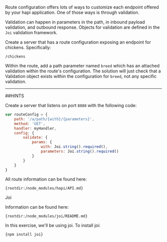 Route configuration offers lots of ways to customize each endpoint offered by your hapi application.
One of those ways is through validation.

Validation can happen in parameters in the path, in inbound payload validation, and outbound response.
Objects for validation are defined
in the `Joi` validation framework.

Create a server that has a route configuration exposing an endpoint for
chickens. Specifically:

```
/chickens
```

Within the route, add a path parameter named `breed` which has an attached validation within the route's configuration.
The solution will just check that a Validation object exists within the configuration for `breed`, not any specific validation.

-----------------------------------------------------------------
##HINTS

Create a server that listens on port `8080` with the following code:

```js
var routeConfig = {
    path: '/a/path/{with}/{parameters}',
    method: 'GET',
    handler: myHandler,
    config: {
        validate: {
            params: {
                with: Joi.string().required(),
                parameters: Joi.string().required()
            }
        }
    }
}
```

All route information can be found here:

    {rootdir:/node_modules/hapi/API.md}

Joi 

Information can be found here:

    {rootdir:/node_modules/joi/README.md}

In this exercise, we'll be using joi. To install joi:

    {npm install joi}
